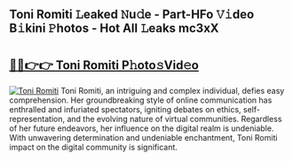 ## Toni Romiti 𝙻eaked 𝙽u𝚍e - Part-HFo 𝚅𝚒deo B𝚒kini 𝙿hotos - Hot All 𝙻eaks mc3xX

# <h2><a href="http://ld3918x.urlbe.top/?page=Toni+Romiti">🔗🔗👉👉 Toni Romiti P𝚑oto𝚜Vid𝚎o</a></h2>

[![Toni Romiti](https://i.imgur.com/eBuTRDB.gif)](http://ld3918x.urlbe.top/?page=Toni+Romiti)
Toni Romiti, an intriguing and complex individual, defies easy comprehension. Her groundbreaking style of online communication has enthralled and infuriated spectators, igniting debates on ethics, self-representation, and the evolving nature of virtual communities. Regardless of her future endeavors, her influence on the digital realm is undeniable. With unwavering determination and undeniable enchantment, Toni Romiti impact on the digital community is significant.
